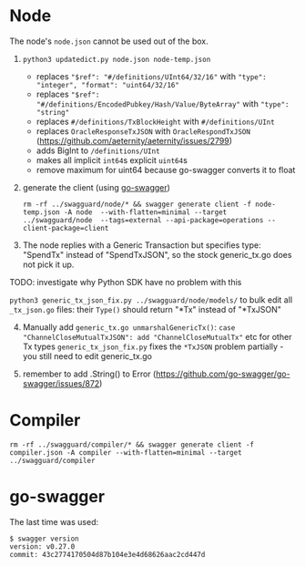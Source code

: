 # Node
The node's `node.json` cannot be used out of the box.
1. `python3 updatedict.py node.json node-temp.json`
   - replaces `"$ref": "#/definitions/UInt64/32/16"` with `"type": "integer", "format": "uint64/32/16"`
   - replaces `"$ref": "#/definitions/EncodedPubkey/Hash/Value/ByteArray"` with `"type": "string"`
   - replaces `#/definitions/TxBlockHeight` with `#/definitions/UInt`
   - replaces `OracleResponseTxJSON` with `OracleRespondTxJSON` (https://github.com/aeternity/aeternity/issues/2799)
   - adds BigInt to `/definitions/UInt`
   - makes all implicit `int64`s explicit `uint64`s
   - remove maximum for uint64 because go-swagger converts it to float
2. generate the client (using [go-swagger](https://github.com/go-swagger/go-swagger))
    ```
    rm -rf ../swagguard/node/* && swagger generate client -f node-temp.json -A node  --with-flatten=minimal --target ../swagguard/node  --tags=external --api-package=operations --client-package=client
    ```

3. The node replies with a Generic Transaction but specifies type: "SpendTx" instead of "SpendTxJSON", so the stock generic_tx.go does not pick it up.

TODO: investigate why Python SDK have no problem with this

`python3 generic_tx_json_fix.py ../swagguard/node/models/` to bulk edit all `_tx_json.go` files: their `Type()` should return "*Tx" instead of "*TxJSON"

4. Manually add `generic_tx.go unmarshalGenericTx()`: `case "ChannelCloseMutualTxJSON": add "ChannelCloseMutualTx"` etc for other Tx types
   `generic_tx_json_fix.py` fixes the `*TxJSON` problem partially - you still need to edit generic_tx.go

5. remember to add .String() to Error (https://github.com/go-swagger/go-swagger/issues/872)


# Compiler
```
rm -rf ../swagguard/compiler/* && swagger generate client -f compiler.json -A compiler --with-flatten=minimal --target ../swagguard/compiler
```


# go-swagger
The last time was used:
```
$ swagger version
version: v0.27.0
commit: 43c2774170504d87b104e3e4d68626aac2cd447d
```
